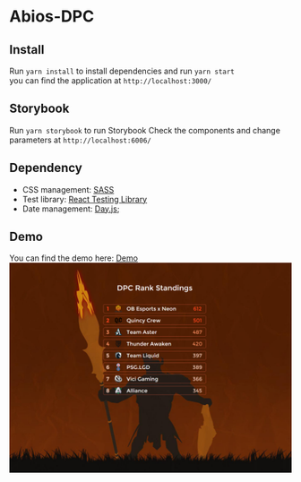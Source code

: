 # Abios-DPC

## Install
Run ```yarn install``` to install dependencies and run ```yarn start```  
you can find the application at ```http://localhost:3000/```

## Storybook
Run ```yarn storybook``` to run Storybook
Check the components and change parameters at ```http://localhost:6006/```

## Dependency
* CSS management: [SASS](https://sass-lang.com/)
* Test library: [React Testing Library](https://testing-library.com/)
* Date management: [Day.js](https://day.js.org/);

## Demo
You can find the demo here: [Demo](https://andylvyp.github.io/abios-dpc/)
![](https://github.com/andylvyp/abios-dpc/blob/master/screenshot.png)